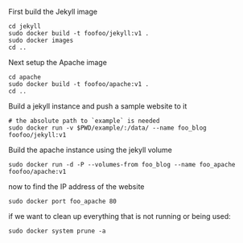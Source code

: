 First build the Jekyll image

```
cd jekyll
sudo docker build -t foofoo/jekyll:v1 .
sudo docker images
cd ..
```

Next setup the Apache image

```
cd apache
sudo docker build -t foofoo/apache:v1 .
cd ..
```

Build a jekyll instance and push a sample website to it

```
# the absolute path to `example` is needed
sudo docker run -v $PWD/example/:/data/ --name foo_blog foofoo/jekyll:v1
```

Build the apache instance using the jekyll volume

```
sudo docker run -d -P --volumes-from foo_blog --name foo_apache foofoo/apache:v1
```

now to find the IP address of the website

```
sudo docker port foo_apache 80
```


if we want to clean up everything that is not running or being used:

```
sudo docker system prune -a
```
